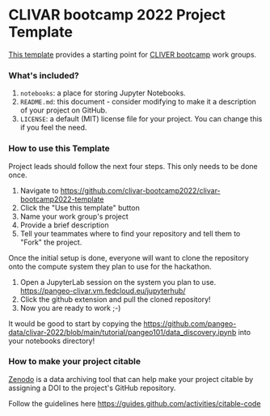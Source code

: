 # CLIVAR bootcamp 2022 Project Template

[This template](https://github.com/clivar-bootcamp2022/clivar-bootcamp2022-template) provides a starting point for [CLIVER bootcamp](https://www.clivar.org/events/arctic-processes-cmip6-bootcamp) work groups.

### What's included?

1. `notebooks`: a place for storing Jupyter Notebooks.  
1. `README.md`: this document - consider modifying to make it a description of your project on GitHub.
1. `LICENSE`: a default (MIT) license file for your project. You can change this if you feel the need.

### How to use this Template

Project leads should follow the next four steps. This only needs to be done once.

1. Navigate to https://github.com/clivar-bootcamp2022/clivar-bootcamp2022-template
2. Click the "Use this template" button
3. Name your work group's project 
4. Provide a brief description
5. Tell your teammates where to find your repository and tell them to "Fork" the project.

Once the initial setup is done, everyone will want to clone the repository onto the compute system they plan to use for the hackathon.

1. Open a JupyterLab session on the system you plan to use.  
https://pangeo-clivar.vm.fedcloud.eu/jupyterhub/
1. Click the github extension and pull the cloned repository! 
1. Now you are ready to work ;-) 

It would be good to start by copying the https://github.com/pangeo-data/clivar-2022/blob/main/tutorial/pangeo101/data_discovery.ipynb into your notebooks directory!



### How to make your project citable

[Zenodo](https://about.zenodo.org/) is a data archiving tool that can help make your project citable by assigning a DOI to the project's GitHub repository.

Follow the guidelines here https://guides.github.com/activities/citable-code
